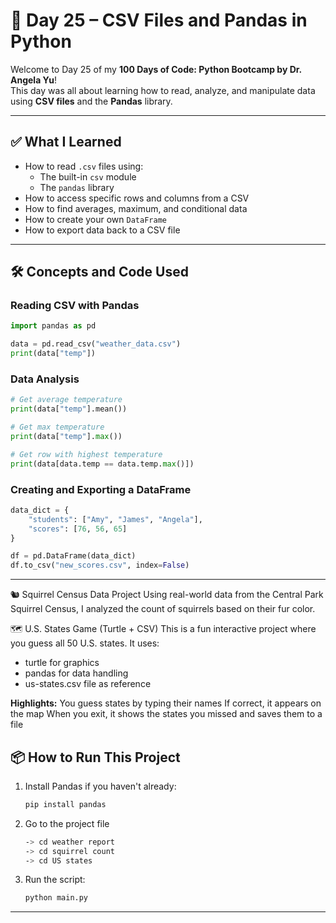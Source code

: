 
# 📅 Day 25 – CSV Files and Pandas in Python

Welcome to Day 25 of my **100 Days of Code: Python Bootcamp by Dr. Angela Yu**!  
This day was all about learning how to read, analyze, and manipulate data using **CSV files** and the **Pandas** library.

---

## ✅ What I Learned

- How to read `.csv` files using:
  - The built-in `csv` module
  - The `pandas` library
- How to access specific rows and columns from a CSV
- How to find averages, maximum, and conditional data
- How to create your own `DataFrame`
- How to export data back to a CSV file

---

## 🛠 Concepts and Code Used

### Reading CSV with Pandas

```python
import pandas as pd

data = pd.read_csv("weather_data.csv")
print(data["temp"])
````

### Data Analysis

```python
# Get average temperature
print(data["temp"].mean())

# Get max temperature
print(data["temp"].max())

# Get row with highest temperature
print(data[data.temp == data.temp.max()])
```

### Creating and Exporting a DataFrame

```python
data_dict = {
    "students": ["Amy", "James", "Angela"],
    "scores": [76, 56, 65]
}

df = pd.DataFrame(data_dict)
df.to_csv("new_scores.csv", index=False)
```

---

🐿️ Squirrel Census Data Project
Using real-world data from the Central Park Squirrel Census, I analyzed the count of squirrels based on their fur color.

🗺️ U.S. States Game (Turtle + CSV)
This is a fun interactive project where you guess all 50 U.S. states. It uses:
- turtle for graphics
- pandas for data handling
- us-states.csv file as reference

**Highlights:**
You guess states by typing their names
If correct, it appears on the map
When you exit, it shows the states you missed and saves them to a file

## 📦 How to Run This Project

1. Install Pandas if you haven't already:

   ```bash
   pip install pandas
   ```
2. Go to the project file 

    ```bash
    -> cd weather report
    -> cd squirrel count
    -> cd US states 
    ```    
3. Run the script:

   ```bash
   python main.py
   ```

---
